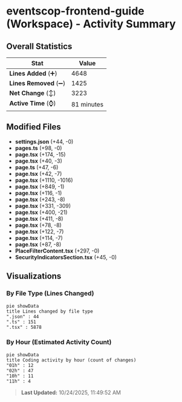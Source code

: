 # eventscop-frontend-guide (Workspace) - Activity Summary 

## Overall Statistics

| Stat                   | Value                                                             |
| ---------------------- | ----------------------------------------------------------------- |
| **Lines Added** (➕)   | 4648                                          |
| **Lines Removed** (➖) | 1425                                        |
| **Net Change** (↕)    | 3223                |
| **Active Time** (⌚)   | 81 minutes |


## Modified Files
- **settings.json** (+44, -0)
- **pages.ts** (+98, -0)
- **page.tsx** (+174, -15)
- **page.tsx** (+40, -3)
- **page.ts** (+47, -6)
- **page.tsx** (+42, -7)
- **page.tsx** (+1110, -1016)
- **page.tsx** (+849, -1)
- **page.tsx** (+116, -1)
- **page.tsx** (+243, -8)
- **page.tsx** (+331, -309)
- **page.tsx** (+400, -21)
- **page.tsx** (+411, -8)
- **page.tsx** (+78, -8)
- **page.tsx** (+122, -7)
- **page.tsx** (+114, -7)
- **page.tsx** (+87, -8)
- **PlaceFilterContent.tsx** (+297, -0)
- **SecurityIndicatorsSection.tsx** (+45, -0)

## Visualizations

### By File Type (Lines Changed)

```mermaid
pie showData
title Lines changed by file type
".json" : 44
".ts" : 151
".tsx" : 5878
```

### By Hour (Estimated Activity Count)

```mermaid
pie showData
title Coding activity by hour (count of changes)
"01h" : 12
"02h" : 47
"10h" : 11
"11h" : 4
```


> **Last Updated:** 10/24/2025, 11:49:52 AM